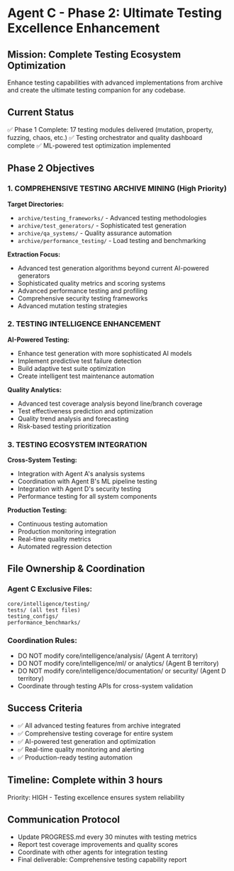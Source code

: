 # Agent C - Phase 2: Ultimate Testing Excellence Enhancement

## Mission: Complete Testing Ecosystem Optimization
Enhance testing capabilities with advanced implementations from archive and create the ultimate testing companion for any codebase.

## Current Status
✅ Phase 1 Complete: 17 testing modules delivered (mutation, property, fuzzing, chaos, etc.)
✅ Testing orchestrator and quality dashboard complete
✅ ML-powered test optimization implemented

## Phase 2 Objectives

### 1. COMPREHENSIVE TESTING ARCHIVE MINING (High Priority)
**Target Directories:**
- `archive/testing_frameworks/` - Advanced testing methodologies
- `archive/test_generators/` - Sophisticated test generation
- `archive/qa_systems/` - Quality assurance automation
- `archive/performance_testing/` - Load testing and benchmarking

**Extraction Focus:**
- Advanced test generation algorithms beyond current AI-powered generators
- Sophisticated quality metrics and scoring systems
- Advanced performance testing and profiling
- Comprehensive security testing frameworks
- Advanced mutation testing strategies

### 2. TESTING INTELLIGENCE ENHANCEMENT
**AI-Powered Testing:**
- Enhance test generation with more sophisticated AI models
- Implement predictive test failure detection
- Build adaptive test suite optimization
- Create intelligent test maintenance automation

**Quality Analytics:**
- Advanced test coverage analysis beyond line/branch coverage
- Test effectiveness prediction and optimization
- Quality trend analysis and forecasting
- Risk-based testing prioritization

### 3. TESTING ECOSYSTEM INTEGRATION
**Cross-System Testing:**
- Integration with Agent A's analysis systems
- Coordination with Agent B's ML pipeline testing
- Integration with Agent D's security testing
- Performance testing for all system components

**Production Testing:**
- Continuous testing automation
- Production monitoring integration
- Real-time quality metrics
- Automated regression detection

## File Ownership & Coordination

### Agent C Exclusive Files:
```
core/intelligence/testing/
tests/ (all test files)
testing_configs/
performance_benchmarks/
```

### Coordination Rules:
- DO NOT modify core/intelligence/analysis/ (Agent A territory)
- DO NOT modify core/intelligence/ml/ or analytics/ (Agent B territory)
- DO NOT modify core/intelligence/documentation/ or security/ (Agent D territory)
- Coordinate through testing APIs for cross-system validation

## Success Criteria
- ✅ All advanced testing features from archive integrated
- ✅ Comprehensive testing coverage for entire system
- ✅ AI-powered test generation and optimization
- ✅ Real-time quality monitoring and alerting
- ✅ Production-ready testing automation

## Timeline: Complete within 3 hours
Priority: HIGH - Testing excellence ensures system reliability

## Communication Protocol
- Update PROGRESS.md every 30 minutes with testing metrics
- Report test coverage improvements and quality scores
- Coordinate with other agents for integration testing
- Final deliverable: Comprehensive testing capability report